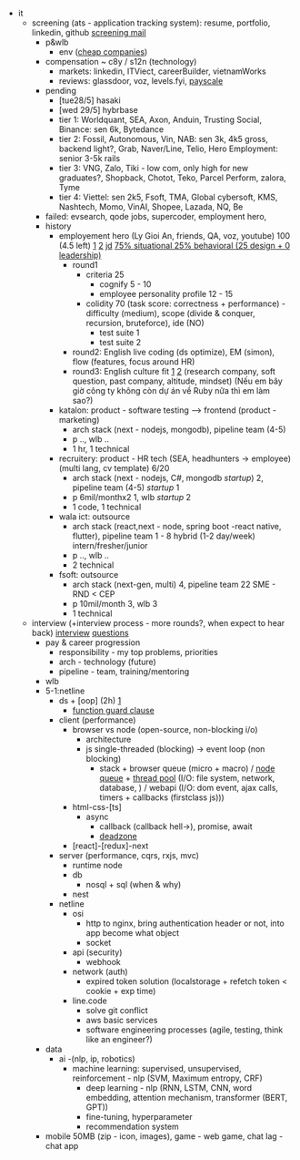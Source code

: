 - it
	- screening (ats - application tracking system): resume, portfolio, linkedin, github  [screening mail](https://docs.google.com/document/d/1y0VItqH6DskdeCVprv90CKCHmqX_QpQiREInf3Dqui0/edit?usp=sharing)
		- p&wlb
			- env ([cheap companies](https://qr.ae/pveoxj))
		- compensation ~ c8y / s12n (technology)
			- markets: linkedin, ITViect, careerBuilder, vietnamWorks
			- reviews: glassdoor, voz, levels.fyi, [payscale](https://www.payscale.com/research/CN/Job=Software_Engineer/Salary)
		 - pending
			 - [tue28/5] hasaki
			 - [wed 29/5] hybrbase
			- tier 1: Worldquant, SEA, Axon, Anduin, Trusting Social, Binance: sen 6k, Bytedance
			- tier 2: Fossil, Autonomous, Vin, NAB: sen 3k, 4k5 gross, backend light?, Grab, Naver/Line, Telio, Hero Employment: senior 3-5k rails
			- tier 3: VNG, Zalo, Tiki - low com, only high for new graduates?, Shopback, Chotot, Teko, Parcel Perform, zalora, Tyme
			- tier 4: Viettel: sen 2k5, Fsoft, TMA, Global cybersoft, KMS, Nashtech, Momo, VinAI, Shopee, Lazada, NQ, Be
		 - failed: evsearch, qode jobs, supercoder, employment hero,  
		- history
			- employement hero  (Ly Gioi An, friends, QA, voz, youtube) 100 (4.5 left) [1](https://voz.vn/t/thread-tong-hop-chia-se-ve-muc-luong-tai-cac-cong-ty-part-2.515355/post-27554372)  [2](https://voz.vn/t/event-box-cntt-2023-chia-se-kinh-nghiem-phong-van.694369/post-23521883) [jd](https://www.linkedin.com/jobs/view/3867616151/?refId=0b8e05c5-c234-4901-a955-e3d7dab3c9b7&trackingId=%2B9tEhyN5Tk6PxSahbDu1%2Fg%3D%3D) [75% situational 25% behavioral (25 design + 0 leadership)](https://www.youtube.com/watch?v=0Z9RW_hhUT4&t=330s)
				- round1
					- criteria 25
						- cognify 5 - 10
						- employee personality profile 12 - 15
					- colidity 70 (task score: correctness + performance) - difficulty (medium), scope (divide & conquer, recursion, bruteforce), ide (NO)
						- test suite 1
						- test suite 2
				- round2: English live coding (ds optimize), EM (simon), flow (features, focus around HR)
				- round3: English culture fit [1](https://reviewcongty.com/companies/employment-hero/review/61d5b83f5c627f39a5f648cc) [2](https://www.youtube.com/watch?v=y-ueVqgeq9M&t=123s) (research company, soft question, past company, altitude, mindset) (Nếu em bây giờ công ty không còn dự án về Ruby nữa thì em làm sao?)
			- katalon: product - software testing --> frontend (product - marketing)
				- arch stack (next - nodejs, mongodb), pipeline team (4-5)
				- p .., wlb ..
				- 1 hr, 1 technical
			- recruitery: product - HR tech (SEA, headhunters -> employee) (multi lang, cv template) 6/20
				- arch stack (next - nodejs, C#, mongodb *startup*) 2, pipeline team (4-5) *startup* 1
				- p 6mil/monthx2 1, wlb *startup* 2
				- 1 code, 1 technical
			- wala ict: outsource
				- arch stack (react,next - node, spring boot -react native, flutter), pipeline team 1 - 8 hybrid (1-2 day/week) intern/fresher/junior
				- p .., wlb ..
				- 2 technical
			- fsoft: outsource
				- arch stack (next-gen, multi) 4, pipeline team 22 SME - RND < CEP
				- p 10mil/month 3, wlb 3
				- 1 technical
	- interview (+interview process - more rounds?, when expect to hear back) [interview](https://docs.google.com/document/d/1Iw9sBx5SfU7gMc1zazWYM6ZtiWlHE7rGsRUrMZdiBgA/edit) [questions](https://www.inc.com/jeff-haden/27-most-commonly-asked-job-interviewers-questions-and-answers.html)
		- pay & career progression
			- responsibility - my top problems, priorities 
			- arch - technology (future)
			- pipeline - team, training/mentoring
		- wlb
		- 5-1:netline
			- ds + [oop] (2h) [1](https://voz.vn/t/tong-hop-ke-ve-nhung-bai-coding-challenge-khi-phong-van-it.27324/post-706933)
				- [function guard clause](https://www.youtube.com/watch?v=CFRhGnuXG-4)
			- client (performance)
				- browser vs node (open-source, non-blocking i/o)
					- architecture
					- js single-threaded (blocking)  -> event loop (non blocking)
						- stack + browser queue (micro + macro) / [node queue](https://www.youtube.com/watch?v=AiPrW8zAiL4) + [thread pool](https://dev.to/jasmin/difference-between-the-event-loop-in-browser-and-node-js-1113) (I/O: file system, network, database, ) / webapi (I/O: dom event, ajax calls, timers + callbacks (firstclass js))) 
				- html-css-[ts]
					- async
						- callback (callback hell->), promise, await
						- [deadzone](https://www.freecodecamp.org/news/what-is-dead-zone-in-javascript/?ref=dailydev)
				- [react]-[redux]-next
			- server (performance, cqrs, rxjs, mvc)
				- runtime node
				- db
					- nosql + sql (when & why)
				- nest
			- netline
				- osi
					- http to nginx, bring authentication header or not, into app become what object
					- socket
				- api (security)
					- webhook
				- network (auth)
					- expired token solution (localstorage + refetch token < cookie + exp time)
				- line.code
					- solve git conflict
					- aws basic services
					- software engineering processes (agile, testing, think like an engineer?)
		- data
			- ai -(nlp, ip, robotics) 
				- machine learning: supervised, unsupervised, reinforcement - nlp (SVM, Maximum entropy, CRF)
					- deep learning - nlp (RNN, LSTM, CNN, word embedding, attention mechanism, transformer (BERT, GPT)) 
					- fine-tuning, hyperparameter
					- recommendation system
		- mobile 50MB (zip - icon, images), game - web game, chat lag - chat app